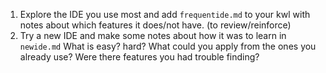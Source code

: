 1. Explore the IDE you use most and add `frequentide.md` to your kwl with notes about which features it does/not have.  (to review/reinforce)
1. Try a new IDE and make some notes about how it was to learn in `newide.md`  What is easy? hard?  What could you apply from the ones you already use?  Were there features you had trouble finding? 
```{index} frequentide.md
```
```{index} newide.md
```
